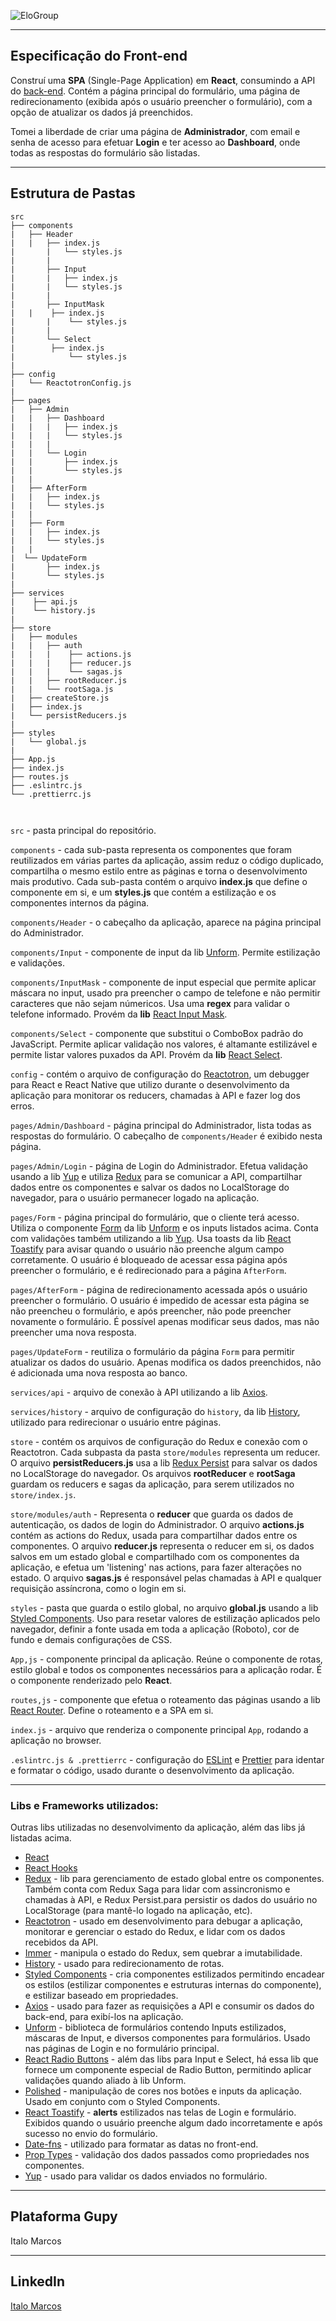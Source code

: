 ![EloGroup](../EloGroup.png)

---
Especificação do Front-end
---

Construí uma **SPA** (Single-Page Application) em **React**, consumindo a API do [back-end](https://github.com/italomarcos1/prova-tecnica/tree/master/backend). Contém a página principal do formulário, uma página de redirecionamento (exibida após o usuário preencher o formulário), com a opção de atualizar os dados já preenchidos.

Tomei a liberdade de criar uma página de **Administrador**, com email e senha de acesso para efetuar **Login** e ter acesso ao **Dashboard**, onde todas as respostas do formulário são listadas. 

---
Estrutura de Pastas
---
```
src
├── components
|	├── Header
|	|   ├── index.js
|       |   └── styles.js
|       |
|       ├── Input
|       |   ├── index.js
|       |   └── styles.js
|       |
|       ├── InputMask
|	|    ├── index.js
|       |    └── styles.js
|       |
|       └── Select
|	     ├── index.js
|    	     └── styles.js
|   
├── config
|   └── ReactotronConfig.js
|
├── pages
|   ├── Admin
|   |	├── Dashboard
|   |	|	├── index.js
|   | 	|	└── styles.js
|   | 	|
|   |	└── Login
|   |		├── index.js
|   | 		└── styles.js
|   |
|   ├── AfterForm
|   |	├── index.js
|   | 	└── styles.js
|   |
|   ├── Form
|   |	├── index.js
|   | 	└── styles.js
|   |
|  └── UpdateForm
|   	├── index.js
|    	└── styles.js
|
├── services
|    ├── api.js
|    └── history.js
|
├── store
|   ├── modules
|   |   ├── auth
|   |   |    ├── actions.js
|   |   |    ├── reducer.js
|   |   |    └── sagas.js
|   |   ├── rootReducer.js
|   |   └── rootSaga.js
|   ├── createStore.js
|   ├── index.js
|   └── persistReducers.js
|
├── styles
|	└── global.js
|      
├── App.js
├── index.js
├── routes.js
├── .eslintrc.js
└── .prettierrc.js

		
```
`src` - pasta principal do repositório.

`components` - cada sub-pasta representa os componentes que foram reutilizados em várias partes da aplicação, assim reduz o código duplicado, compartilha o mesmo estilo entre as páginas e torna o desenvolvimento mais produtivo. Cada sub-pasta contém o arquivo **index.js** que define o componente em si, e um **styles.js** que contém a estilização e os componentes internos da página.

`components/Header` - o cabeçalho da aplicação, aparece na página principal do Administrador. 

`components/Input` - componente de input da lib [Unform](https://github.com/rocketseat/unform). Permite estilização e validações.

`components/InputMask` - componente de input especial que permite aplicar máscara no input, usado pra preencher o campo de telefone e não permitir caracteres que não sejam númericos. Usa uma **regex** para validar o telefone informado. Provém da **lib** [React Input Mask](https://github.com/sanniassin/react-input-mask).

`components/Select` - componente que substitui o ComboBox padrão do JavaScript. Permite aplicar validação nos valores, é altamante estilizável e permite listar valores puxados da API. Provém da **lib** [React Select](https://react-select.com/async).

`config` - contém o arquivo de configuração do [Reactotron](https://github.com/infinitered/reactotron), um debugger para React e React Native que utilizo durante o desenvolvimento da aplicação para monitorar os reducers, chamadas à API e fazer log dos erros.

`pages/Admin/Dashboard` - página principal do Administrador, lista todas as respostas do formulário. O cabeçalho de `components/Header` é exibido nesta página.

`pages/Admin/Login` - página de Login do Administrador. Efetua validação usando a lib [Yup](https://github.com/jquense/yup) e utiliza [Redux](https://github.com/reduxjs/redux) para se comunicar a API, compartilhar dados entre os componentes e salvar os dados no LocalStorage do navegador, para o usuário permanecer logado na aplicação.

`pages/Form` - página principal do formulário, que o cliente terá acesso. Utiliza o componente [Form](https://unform.dev/guides/basic-form) da lib [Unform](https://github.com/rocketseat/unform) e os inputs listados acima. Conta com validações também utilizando a lib [Yup](https://github.com/jquense/yup). Usa toasts da lib [React Toastify](https://github.com/fkhadra/react-toastify) para avisar quando o usuário não preenche algum campo corretamente. O usuário é bloqueado de acessar essa página após preencher o formulário, e é redirecionado para a página `AfterForm`.

`pages/AfterForm` - página de redirecionamento acessada após o usuário preencher o formulário. O usuário é impedido de acessar esta página se não preencheu o formulário, e após preencher, não pode preencher novamente o formulário. É possível apenas modificar seus dados, mas não preencher uma nova resposta.

`pages/UpdateForm` - reutiliza o formulário da página `Form` para permitir atualizar os dados do usuário. Apenas modifica os dados preenchidos, não é adicionada uma nova resposta ao banco.

`services/api` - arquivo de conexão à API utilizando a lib [Axios](https://github.com/axios/axios).

`services/history` - arquivo de configuração do `history`, da lib [History](https://github.com/ReactTraining/history), utilizado para redirecionar o usuário entre páginas.

`store` - contém os arquivos de configuração do Redux e conexão com o Reactotron. Cada subpasta da pasta `store/modules` representa um reducer. O arquivo **persistReducers.js** usa a lib [Redux Persist](https://github.com/rt2zz/redux-persist) para salvar os dados no LocalStorage do navegador. Os arquivos **rootReducer** e **rootSaga** guardam os reducers e sagas da aplicação, para serem utilizados no `store/index.js`.

`store/modules/auth` - Representa o **reducer** que guarda os dados de autenticação, os dados de login do Administrador. O arquivo **actions.js** contém as actions do Redux, usada para compartilhar dados entre os componentes. O arquivo **reducer.js**  representa o reducer em si, os dados salvos em um estado global e compartilhado com os componentes da aplicação, e efetua um 'listening' nas actions, para fazer alterações no estado. O arquivo **sagas.js** é responsável pelas chamadas à API e qualquer requisição assíncrona, como o login em si.

`styles` - pasta que guarda o estilo global, no arquivo **global.js** usando a lib [Styled Components](https://github.com/styled-components/vscode-styled-components). Uso para resetar valores de estilização aplicados pelo navegador, definir a fonte usada em toda a aplicação (Roboto), cor de fundo e demais configurações de CSS.

`App,js` - componente principal da aplicação. Reúne o componente de rotas, estilo global e todos os componentes necessários para a aplicação rodar. É o componente renderizado pelo **React**.

`routes,js` - componente que efetua o roteamento das páginas usando a lib [React Router](https://github.com/ReactTraining/react-router). Define o roteamento e a SPA em si.

`index.js` - arquivo que renderiza o componente principal `App`, rodando a aplicação no browser.

`.eslintrc.js & .prettierrc` - configuração do [ESLint](https://github.com/eslint/eslint) e [Prettier](https://github.com/prettier/prettier) para identar e formatar o código, usado durante o desenvolvimento da aplicação.


---
### Libs e Frameworks utilizados:

Outras libs utilizadas no desenvolvimento da aplicação, além das libs já listadas acima.

- [React](https://github.com/facebook/react)
- [React Hooks](https://reactjs.org/docs/hooks-intro.html)
- [Redux](https://github.com/reduxjs/redux) - lib para gerenciamento de estado global entre os componentes. Também conta com Redux Saga para lidar com assincronismo e chamadas à API, e Redux Persist.para persistir os dados do usuário no LocalStorage (para mantê-lo logado na aplicação, etc).
- [Reactotron](https://github.com/infinitered/reactotron) - usado em desenvolvimento para debugar a aplicação, monitorar e gerenciar o estado do Redux, e lidar com os dados recebidos da API.
- [Immer](https://github.com/immerjs/immer) - manipula o estado do Redux, sem quebrar a imutabilidade.
- [History](https://github.com/ReactTraining/history) - usado para redirecionamento de rotas.
- [Styled Components](https://github.com/styled-components/styled-components) - cria componentes estilizados permitindo encadear os estilos (estilizar componentes e estruturas internas do componente), e estilizar baseado em propriedades.
- [Axios](https://github.com/axios/axios) - usado para fazer as requisições a API e consumir os dados do back-end, para exibí-los na aplicação.
- [Unform](https://github.com/rocketseat/unform) - biblioteca de formulários contendo Inputs estilizados, máscaras de Input, e diversos componentes para formulários. Usado nas páginas de Login e no formulário principal.
- [React Radio Buttons](https://www.npmjs.com/package/react-radio-buttons) - além das libs para Input e Select, há essa lib que fornece um componente especial de Radio Button, permitindo aplicar validações quando aliado à lib Unform.
- [Polished](https://github.com/styled-components/polished) - manipulação de cores nos botões e inputs da aplicação. Usado em conjunto com o Styled Components.
- [React Toastify](https://github.com/fkhadra/react-toastify) - **alerts** estilizados nas telas de Login e formulário. Exibidos quando o usuário preenche algum dado incorretamente e após sucesso no envio do formulário.
- [Date-fns](https://github.com/date-fns/date-fns) - utilizado para formatar as datas no front-end.
- [Prop Types](https://github.com/facebook/prop-types) - validação dos dados passados como propriedades nos componentes.
- [Yup](https://github.com/jquense/yup) - usado para validar os dados enviados no formulário.

---
Plataforma Gupy
---

Italo Marcos

---
LinkedIn
---
[Italo Marcos](https://www.linkedin.com/in/italomarcos1)
